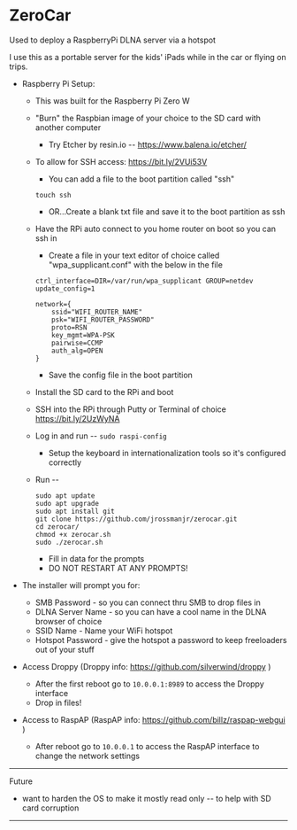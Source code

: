 # ZeroCar
Used to deploy a RaspberryPi DLNA server via a hotspot

I use this as a portable server for the kids' iPads while in the car or flying on trips.

- Raspberry Pi Setup:
    - This was built for the Raspberry Pi Zero W

    - "Burn" the Raspbian image of your choice to the SD card with another computer
        - Try Etcher by resin.io -- https://www.balena.io/etcher/

    - To allow for SSH access: https://bit.ly/2VUi53V
        - You can add a file to the boot partition called "ssh"
       ```
       touch ssh
       ```
        - OR...Create a blank txt file and save it to the boot partition as ssh

    - Have the RPi auto connect to you home router on boot so you can ssh in
        - Create a file in your text editor of choice called "wpa_supplicant.conf" with the below in the file
        ```
        ctrl_interface=DIR=/var/run/wpa_supplicant GROUP=netdev
        update_config=1

        network={
            ssid="WIFI_ROUTER_NAME"
            psk="WIFI_ROUTER_PASSWORD"
            proto=RSN
            key_mgmt=WPA-PSK
            pairwise=CCMP
            auth_alg=OPEN
        }
        ```
        - Save the config file in the boot partition

    - Install the SD card to the RPi and boot

    - SSH into the RPi through Putty or Terminal of choice https://bit.ly/2UzWyNA

    - Log in and run -- `sudo raspi-config`
        - Setup the keyboard in internationalization tools so it's configured correctly

    - Run --
        ```
        sudo apt update
        sudo apt upgrade
        sudo apt install git
        git clone https://github.com/jrossmanjr/zerocar.git
        cd zerocar/
        chmod +x zerocar.sh
        sudo ./zerocar.sh
        ```
        - Fill in data for the prompts
        - DO NOT RESTART AT ANY PROMPTS!

- The installer will prompt you for:
    - SMB Password - so you can connect thru SMB to drop files in
    - DLNA Server Name - so you can have a cool name in the DLNA browser of choice
    - SSID Name - Name your WiFi hotspot
    - Hotspot Password - give the hotspot a password to keep freeloaders out of your stuff

- Access Droppy (Droppy info: https://github.com/silverwind/droppy )
    - After the first reboot go to ``` 10.0.0.1:8989 ``` to access the Droppy interface
    - Drop in files!
- Access to RaspAP (RaspAP info: https://github.com/billz/raspap-webgui )  
    - After reboot go to ```10.0.0.1``` to access the RaspAP interface to change the network settings

-------------------------------------------------------------------------------------------------------------------------
Future
- want to harden the OS to make it mostly read only -- to help with SD card corruption



-------------------------------------------------------------------------------------------------------------------------

